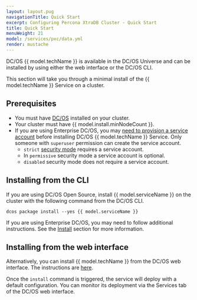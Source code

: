 ```yaml
---
layout: layout.pug
navigationTitle: Quick Start
excerpt: Configuring Percona XtraDB Cluster - Quick Start
title: Quick Start
menuWeight: 21
model: /services/pxc/data.yml
render: mustache
---
```


DC/OS {{ model.techName }} is available in the DC/OS Universe and can be installed by using either the web interface or the DC/OS CLI.

This section will take you through a minimal install of the {{ model.techName }} Service on a cluster.

## Prerequisites
- You must have [DC/OS](/latest/in) installed on your cluster.
- Your cluster must have {{ model.install.minNodeCount }}.
- If you are using Enterprise DC/OS, you may [need to provision a service account](/1.12/security/ent/service-auth/custom-service-auth/) before installing DC/OS {{ model.techName }} Service. Only someone with `superuser` permission can create the service account.
  - `strict` [security mode](/1.12/security/ent/service-auth/custom-service-auth/) requires a service account.
  - In `permissive` security mode a service account is optional.
  - `disabled` security mode does not require a service account.

## Installing from the CLI

If you are using DC/OS Open Source, install {{ model.serviceName }} on the cluster with the following command from the DC/OS CLI. 

```shell
dcos package install --yes {{ model.serviceName }}
```
If you are using Enterprise DC/OS, you may need to follow additional instructions. See the [Install](/services/pxc/0.2.0-5.7.21/operations/install/) section for more information.

## Installing from the web interface

Alternatively, you can install {{ model.techName }} from the DC/OS web interface. The instructions are [here](/services/pxc/0.2.0-5.7.21/operations/install/#installing-from-the-dcos-web-interface).

Once the `install` command is triggered, the service will deploy with a default configuration. You can monitor its deployment via the Services tab of the DC/OS web interface.   
